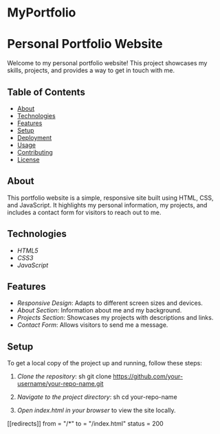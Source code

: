 # MyPortfolio
# Personal Portfolio Website

Welcome to my personal portfolio website! This project showcases my skills, projects, and provides a way to get in touch with me.

## Table of Contents

- [About](#about)
- [Technologies](#technologies)
- [Features](#features)
- [Setup](#setup)
- [Deployment](#deployment)
- [Usage](#usage)
- [Contributing](#contributing)
- [License](#license)

## About

This portfolio website is a simple, responsive site built using HTML, CSS, and JavaScript. It highlights my personal information,
my projects, and includes a contact form for visitors to reach out to me.

## Technologies

- *HTML5*
- *CSS3*
- *JavaScript*


## Features

- *Responsive Design*: Adapts to different screen sizes and devices.
- *About Section*: Information about me and my background.
- *Projects Section*: Showcases my projects with descriptions and links.
- *Contact Form*: Allows visitors to send me a message.

## Setup

To get a local copy of the project up and running, follow these steps:

1. *Clone the repository*:
    sh
    git clone https://github.com/your-username/your-repo-name.git
    

2. *Navigate to the project directory*:
    sh
    cd your-repo-name
    

3. *Open index.html in your browser* to view the site locally.



[[redirects]]
  from = "/*"
  to = "/index.html"
  status = 200
